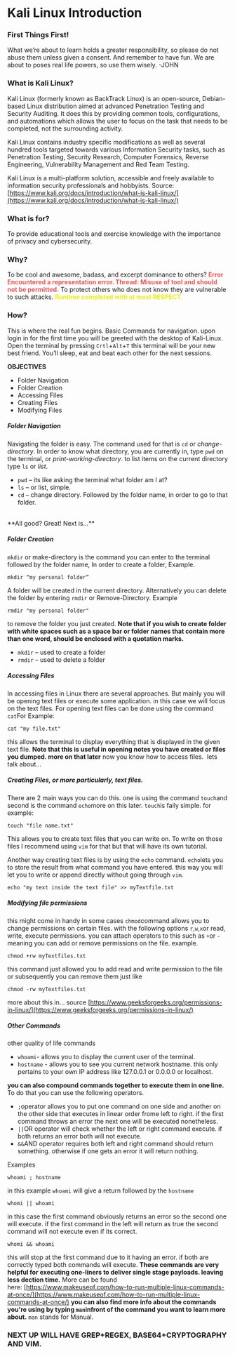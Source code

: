# Kali Linux Introduction

### First Things First!

What we’re about to learn holds a greater responsibility, so please do not abuse them unless given a consent. And remember to have fun. We are about to poses real life powers, so use them wisely. -JOHN

### What is Kali Linux?

Kali Linux (formerly known as BackTrack Linux) is an open-source, Debian-based Linux distribution aimed at advanced Penetration Testing and Security Auditing. It does this by providing common tools, configurations, and automations which allows the user to focus on the task that needs to be completed, not the surrounding activity.

Kali Linux contains industry specific modifications as well as several hundred tools targeted towards various Information Security tasks, such as Penetration Testing, Security Research, Computer Forensics, Reverse Engineering, Vulnerability Management and Red Team Testing.

Kali Linux is a multi-platform solution, accessible and freely available to information security professionals and hobbyists.
Source: [https://www.kali.org/docs/introduction/what-is-kali-linux/](https://www.kali.org/docs/introduction/what-is-kali-linux/)

### What is for?

To provide educational tools and exercise knowledge with the importance of privacy and cybersecurity.

### Why?

To be cool and awesome, badass, and excerpt dominance to others? <span class="colour" style="color:rgb(238, 85, 85)">**Error Encountered a representation error. Thread: Misuse of tool and should not be permitted.**</span>
To protect others who does not know they are vulnerable to such attacks. <span class="colour" style="color:rgb(238, 238, 16)">**Runtime completed with at most RESPECT.**</span>

### How?

This is where the real fun begins.
Basic Commands for navigation.
upon login in for the first time you will be greeted with the desktop of Kali-Linux.
Open the terminal by pressing `Crtl`+`Alt`+`T` this terminal will be your new best friend. You’ll sleep, eat and beat each other for the next sessions.

**OBJECTIVES**

* Folder Navigation
* Folder Creation
* Accessing Files
* Creating Files
* Modifying Files

##### Folder Navigation

Navigating the folder is easy. The command used for that is `cd` or *change-directory*. In order to know what directory, you are currently in, type `pwd` on the terminal, or *print-working-directory*. to list items on the current directory type `ls` or *list*.

* `pwd` – its like asking the terminal what folder am I at?
* `ls` – or list, simple.
* `cd` – change directory. Followed by the folder name, in order to go to that folder.

<br>
**All good? Great! Next is...**

##### **Folder Creation**

`mkdir` or make-directory is the command you can enter to the terminal followed by the folder name, In order to create a folder, Example.

```
mkdir “my personal folder”
```

A folder will be created in the current directory.
Alternatively you can delete the folder by entering `rmdir` or Remove-Directory. Example

```
rmdir "my personal folder"
```

to remove the folder you just created.
**Note that if you wish to create folder with white spaces such as a space bar or folder names that contain more than one word, should be enclosed with a quotation marks.**

* `mkdir` – used to create a folder
* `rmdir` – used to delete a folder

##### **Accessing Files**

In accessing files in Linux there are several approaches. But mainly you will be opening text files or execute some application. in this case we will focus on the text files.
For opening text files can be done using the command `cat`For Example:

```
cat "my file.txt"
```

this allows the terminal to display everything that is displayed in the given text file.
**Note that this is useful in opening notes you have created or files you dumped. more on that later**
now you know how to access files.  lets talk about...

##### Creating Files, or more particularly, text files.

There are 2 main ways you can do this.
one is using the command `touch`and second is the command `echo`more on this later.
`touch`is faily simple. for example:

```
touch "file name.txt"
```

This allows you to create text files that you can write on.
To write on those files I recommend using `vim` for that but that will have its own tutorial.

Another way creating text files is by using the `echo` command. `echo`lets you to store the result from what command you have entered. this way you will let you to write or append directly without going through `vim`.

```
echo "my text inside the text file" >> myTextfile.txt
```

##### **Modifying file permissions**

this might come in handy in some cases
`chmod`command allows you to change permissions on certain files. with the following options `r`,`w`,`x`or read, write, execute permissions. you can attach operators to this such as `+`or `-`meaning you can add or remove permissions on the file. example.

```
chmod +rw myTextfiles.txt
```

this command just allowed you to add read and write permission to the file or subsequently you can remove them just like

```
chmod -rw myTextfiles.txt
```

more about this in...
source [https://www.geeksforgeeks.org/permissions-in-linux/](https://www.geeksforgeeks.org/permissions-in-linux/)

##### Other Commands

other quality of life commands

* `whoami`\- allows you to display the current user of the terminal\.
* `hostname` \- allows you to see you current network hostname\. this only pertains to your own IP address like 127\.0\.0\.1 or 0\.0\.0\.0 or localhost\.

**you can also compound commands together to execute them in one line.**
To do that you can use the following operators.

* `;`operator allows you to put one command on one side and another on the other side that executes in linear order frome left to right. if the first command throws an error the next one will be executed nonetheless.
* `||`OR operator will check whether the left or right command execute. if both returns an error both will not execute.
* `&&`AND operator requires both left and right command should return something. otherwise if one gets an error it will return nothing.

Examples

```
whoami ; hostname
```

in this example `whoami` will give a return followed by the `hostname`

```
whomi || whoami
```

in this case the first command obviously returns an error so the second one will execute. if the first command in the left will return as true the second command will not execute even if its correct.

```
whomi && whoami
```

this will stop at the first command due to it having an error. if both are correctly typed both commands will execute.
**These commands are very helpful for executing one-liners to deliver single stage payloads. leaving less dection time.**
More can be found here: [https://www.makeuseof.com/how-to-run-multiple-linux-commands-at-once/](https://www.makeuseof.com/how-to-run-multiple-linux-commands-at-once/)
**you can also find more info about the commands you're using by typing `man`infront of the command you want to learn more about.**
`man` stands for Manual.

### NEXT UP WILL HAVE GREP+REGEX, BASE64+CRYPTOGRAPHY AND VIM.